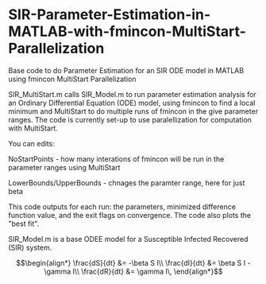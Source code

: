 # SIR-Parameter-Estimation-in-MATLAB-with-fmincon-MultiStart-Parallelization
Base code to do Parameter Estimation for an SIR ODE model in MATLAB using fmincon MultiStart Parallelization

SIR_MultiStart.m calls SIR_Model.m to run parameter estimation analysis for an Ordinary Differential Equation (ODE) model, using fmincon to find a local minimum and MultiStart to do multiple runs of fmincon in the give parameter ranges. The code is currently set-up to use paralellization for computation with MultiStart.

You can edits:

NoStartPoints - how many interations of fmincon will be run in the parameter ranges using MultiStart

LowerBounds/UpperBounds - chnages the paramter range, here for just beta

This code outputs for each run: the parameters, minimized difference function value, and the exit flags on convergence. The code also plots the "best fit".

SIR_Model.m is a base ODEE model for a Susceptible Infected Recovered (SIR) system.

$$\begin{align*}
\frac{dS}{dt} &= -\beta S I\\
\frac{dI}{dt} &= \beta S I - \gamma I\\
\frac{dR}{dt} &= \gamma I\,
\end{align*}$$
